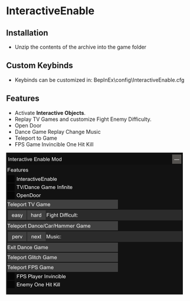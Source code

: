 # InteractiveEnable

## Installation
- Unzip the contents of the archive into the game folder

## Custom Keybinds
- Keybinds can be customized in:
BepInEx\config\InteractiveEnable.cfg


## Features
- Activate **Interactive Objects**.
- Replay TV Games and customize Fight Enemy Difficulty.
- Open Door
- Dance Game Replay Change Music
- Teleport to Game
- FPS Game Invincible One Hit Kill

![](/img/Menu.png)